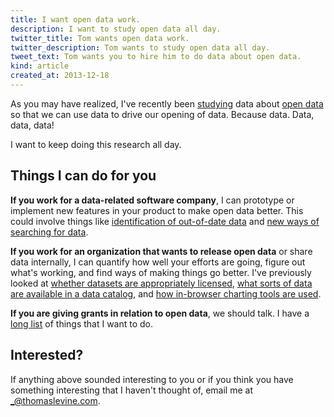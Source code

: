 ```yaml
---
title: I want open data work.
description: I want to study open data all day.
twitter_title: Tom wants open data work.
twitter_description: Tom wants to study open data all day.
tweet_text: Tom wants you to hire him to do data about open data.
kind: article
created_at: 2013-12-18
---
```

As you may have realized, I've recently been [studying](/open-data)
data about [open data](/!/what-is-open-data)
so that we can use data to drive our opening of
data. Because data. Data, data, data!

I want to keep doing this research all day.

## Things I can do for you
**If you work for a data-related software company**, I can prototype or implement new
features in your product to make open data better. This could involve
things like [identification of out-of-date data](/!/data-updatedness/) and
[new ways of searching for data](/!/openprism/).

**If you work for an organization that wants to release open data**
or share data internally, I can quantify how well your efforts are going,
figure out what's working, and find ways of making things go better.
I've previously looked at
[whether datasets are appropriately licensed](/!/open-data-licensing/),
[what sorts of data are available in a data catalog](/!/missouri-data-licensing/), and
[how in-browser charting tools are used](/!/socrata-users/).

**If you are giving grants in relation to open data**, we should talk.
I have a [long list](https://github.com/tlevine/open-data-things) of things
that I want to do.

## Interested?
If anything above sounded interesting to you or
if you think you have something interesting that I haven't thought of,
email me at [\_@thomaslevine.com](mailto:_@thomaslevine.com).
